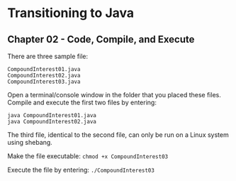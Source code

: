 
# Transitioning to Java
## Chapter 02 - Code, Compile, and Execute

There are three sample file:

    CompoundInterest01.java
    CompoundInterest02.java
    CompoundInterest03.java

Open a terminal/console window in the folder that you placed these files. Compile and execute the first two files by entering:

    java CompoundInterest01.java
    java CompoundInterest02.java

The third file, identical to the second file, can only be run on a Linux system using shebang. 

Make the file executable:
	`chmod +x CompoundInterest03`
	
Execute the file by entering:
    `./CompoundInterest03`
    



